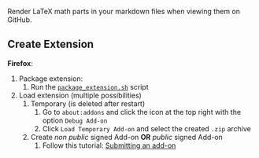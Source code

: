 Render LaTeX math parts in your markdown files when viewing them on GitHub.

## Create Extension

**Firefox**:

1. Package extension:
   1. Run the [`package_extension.sh`](package_extension.sh) script
2. Load extension (multiple possibilities)
   1. Temporary (is deleted after restart)
      1. Go to `about:addons` and click the icon at the top right with the option `Debug Add-on`
      2. Click `Load Temporary Add-on` and select the created `.zip` archive
   2. Create *non public* signed Add-on **OR** *public* signed Add-on
      1. Follow this tutorial: [Submitting an add-on](https://extensionworkshop.com/documentation/publish/submitting-an-add-on/#self-distribution)
